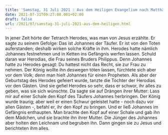 ```yaml
---
title: 'Samstag, 31 Juli 2021 : Aus dem Heiligen Evangelium nach Matthäus - Mt 14,1-12.'
date: 2021-07-31T09:27:00.001+02:00
draft: false
url: /2021/07/samstag-31-juli-2021-aus-dem-heiligen.html
---
```


In jener Zeit hörte der Tetrarch Herodes, was man von Jesus erzählte. Er sagte zu seinem Gefolge: Das ist Johannes der Täufer. Er ist von den Toten auferstanden; deshalb wirken solche Kräfte in ihm. Herodes hatte nämlich Johannes festnehmen und in Ketten ins Gefängnis werfen lassen. Schuld daran war Herodias, die Frau seines Bruders Philippus. Denn Johannes hatte zu Herodes gesagt: Du hattest nicht das Recht, sie zur Frau zu nehmen. Der König wollte ihn deswegen töten lassen, fürchtete sich aber vor dem Volk; denn man hielt Johannes für einen Propheten. Als aber der Geburtstag des Herodes gefeiert wurde, tanzte die Tochter der Herodias vor den Gästen. Und sie gefiel Herodes so sehr, dass er schwor, ihr alles zu geben, was sie sich wünschte. Da sagte sie auf Drängen ihrer Mutter: Lass mir auf einer Schale den Kopf des Täufers Johannes herbringen. Der König wurde traurig; aber weil er einen Schwur geleistet hatte - noch dazu vor allen Gästen -, befahl er, ihr den Kopf zu bringen. Und er ließ Johannes im Gefängnis enthaupten. Man brachte den Kopf auf einer Schale und gab ihn dem Mädchen, und sie brachte ihn ihrer Mutter. Die Jünger des Johannes aber holten den Leichnam und begruben ihn. Dann gingen sie zu Jesus und berichteten ihm alles.